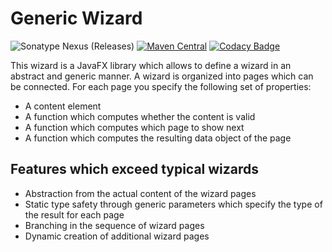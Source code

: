 # Generic Wizard
![Sonatype Nexus (Releases)](https://img.shields.io/nexus/r/bayern.steinbrecher/Wizard?server=https%3A%2F%2Foss.sonatype.org&style=for-the-badge)
[![Maven Central](https://img.shields.io/maven-central/v/bayern.steinbrecher/Wizard.svg?label=Maven%20Central)](https://search.maven.org/search?q=g:%22bayern.steinbrecher%22%20AND%20a:%22Wizard%22)
[![Codacy Badge](https://api.codacy.com/project/badge/Grade/03022e27955b420884e58fa4146a0c97)](https://www.codacy.com/manual/junktogo/GenericWizard?utm_source=github.com&amp;utm_medium=referral&amp;utm_content=TrackerSB/GenericWizard&amp;utm_campaign=Badge_Grade)

This wizard is a JavaFX library which allows to define a wizard in an abstract and generic manner.
A wizard is organized into pages which can be connected.
For each page you specify the following set of properties:
- A content element
- A function which computes whether the content is valid
- A function which computes which page to show next
- A function which computes the resulting data object of the page

## Features which exceed typical wizards
- Abstraction from the actual content of the wizard pages
- Static type safety through generic parameters which specify the type of the result for each page
- Branching in the sequence of wizard pages
- Dynamic creation of additional wizard pages
